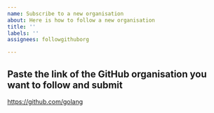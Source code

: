 ```yaml
---
name: Subscribe to a new organisation
about: Here is how to follow a new organisation
title: ''
labels: ''
assignees: followgithuborg

---
```


## Paste the link of the GitHub organisation you want to follow and submit
https://github.com/golang
